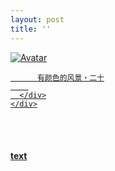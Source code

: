 ```yaml
---
layout: post
title: ''
---
```


<p class="imglist">

<div class="image-container">
  <a href="https://pic.imgdb.cn/item/5ee8888e2cb53f50feab281d.jpg"  data-fancybox="images">
    <img src="https://pic.imgdb.cn/item/5ee8888e2cb53f50feab284b.jpg" alt="Avatar" class="image" />
    <div class="overlay">
      <div class="text">
        
          有颜色的风景・二十
        
      </div>
    </div>
  </a>
</div>










<a href="https://pic.imgdb.cn/item/5ee8888e2cb53f50feab2820.jpg" data-fancybox="images"><img src="" /></a>
<a href="https://pic.imgdb.cn/item/5ee8888e2cb53f50feab2822.jpg" data-fancybox="images"><img src="" /></a>
<a href="https://pic.imgdb.cn/item/5ee8888e2cb53f50feab2825.jpg" data-fancybox="images"><img src="" /></a>
<a href="https://pic.imgdb.cn/item/5ee8888e2cb53f50feab282f.jpg" data-fancybox="images"><img src="" /></a>
<a href="https://pic.imgdb.cn/item/5ee8888e2cb53f50feab2834.jpg" data-fancybox="images"><img src="" /></a>
<a href="https://pic.imgdb.cn/item/5ee8888e2cb53f50feab2839.jpg" data-fancybox="images"><img src="" /></a>
<a href="https://pic.imgdb.cn/item/5ee8888e2cb53f50feab283d.jpg" data-fancybox="images"><img src="" /></a>
<a href="https://pic.imgdb.cn/item/5ee8888e2cb53f50feab2844.jpg" data-fancybox="images"><img src="" /></a>
<a href="https://pic.imgdb.cn/item/5ee8888e2cb53f50feab2847.jpg" data-fancybox="images"><img src="" /></a>
<a href="https://pic.imgdb.cn/item/5ee8888e2cb53f50feab284b.jpg" data-fancybox="images"><img src="" /></a>
<a href="https://pic.imgdb.cn/item/5ee8888e2cb53f50feab284e.jpg" data-fancybox="images"><img src="" /></a>
<a href="https://pic.imgdb.cn/item/5ee8888e2cb53f50feab2854.jpg" data-fancybox="images"><img src="" /></a>
<a href="https://pic.imgdb.cn/item/5ee8888e2cb53f50feab2859.jpg" data-fancybox="images"><img src="" /></a>
<a href="https://pic.imgdb.cn/item/5ee8888e2cb53f50feab2861.jpg" data-fancybox="images"><img src="" /></a>
<a href="https://pic.imgdb.cn/item/5ee8888e2cb53f50feab2864.jpg" data-fancybox="images"><img src="" /></a>
<a href="https://pic.imgdb.cn/item/5ee8888e2cb53f50feab2868.jpg" data-fancybox="images"><img src="" /></a>
<a href="https://pic.imgdb.cn/item/5ee8888e2cb53f50feab286c.jpg" data-fancybox="images"><img src="" /></a>
<a href="https://pic.imgdb.cn/item/5ee8888e2cb53f50feab286e.jpg" data-fancybox="images"><img src="" /></a>
<a href="https://pic.imgdb.cn/item/5ee8888e2cb53f50feab2870.jpg" data-fancybox="images"><img src="" /></a>
<a href="https://pic.imgdb.cn/item/5ee8888e2cb53f50feab2875.jpg" data-fancybox="images"><img src="" /></a>
<a href="https://pic.imgdb.cn/item/5ee8888e2cb53f50feab287b.jpg" data-fancybox="images"><img src="" /></a>
<a href="https://pic.imgdb.cn/item/5ee8888e2cb53f50feab287f.jpg" data-fancybox="images"><img src="" /></a>
<a href="https://pic.imgdb.cn/item/5ee8888e2cb53f50feab2884.jpg" data-fancybox="images"><img src="" /></a>
<a href="https://pic.imgdb.cn/item/5ee8888e2cb53f50feab2889.jpg" data-fancybox="images"><img src="" /></a>
<a href="https://pic.imgdb.cn/item/5ee8888e2cb53f50feab288d.jpg" data-fancybox="images"><img src="" /></a>
<a href="https://pic.imgdb.cn/item/5ee8888e2cb53f50feab2890.jpg" data-fancybox="images"><img src="" /></a>
<a href="https://pic.imgdb.cn/item/5ee8888e2cb53f50feab2894.jpg" data-fancybox="images"><img src="" /></a>
<a href="https://pic.imgdb.cn/item/5ee8888e2cb53f50feab289a.jpg" data-fancybox="images"><img src="" /></a>
<a href="https://pic.imgdb.cn/item/5ee8888e2cb53f50feab289e.jpg" data-fancybox="images"><img src="" /></a>
<a href="https://pic.imgdb.cn/item/5ee8888e2cb53f50feab28a1.jpg" data-fancybox="images"><img src="" /></a>
<a href="https://pic.imgdb.cn/item/5ee8888e2cb53f50feab28a3.jpg" data-fancybox="images"><img src="" /></a>
<a href="https://pic.imgdb.cn/item/5ee8888e2cb53f50feab28a9.jpg" data-fancybox="images"><img src="" /></a>
<a href="https://pic.imgdb.cn/item/5ee8888e2cb53f50feab28ab.jpg" data-fancybox="images"><img src="" /></a>
<a href="https://pic.imgdb.cn/item/5ee8888e2cb53f50feab28b1.jpg" data-fancybox="images"><img src="" /></a>
<a href="https://pic.imgdb.cn/item/5ee8888e2cb53f50feab28b5.jpg" data-fancybox="images"><img src="" /></a>
<a href="https://pic.imgdb.cn/item/5ee8888e2cb53f50feab28b8.jpg" data-fancybox="images"><img src="" /></a>
<a href="https://pic.imgdb.cn/item/5ee8888e2cb53f50feab28bb.jpg" data-fancybox="images"><img src="" /></a>
<a href="https://pic.imgdb.cn/item/5ee8888e2cb53f50feab28c0.jpg" data-fancybox="images"><img src="" /></a>
<a href="https://pic.imgdb.cn/item/5ee8888e2cb53f50feab28c6.jpg" data-fancybox="images"><img src="" /></a>
<a href="https://pic.imgdb.cn/item/5ee8888e2cb53f50feab28ca.jpg" data-fancybox="images"><img src="" /></a>
<a href="https://pic.imgdb.cn/item/5ee8888e2cb53f50feab28cc.jpg" data-fancybox="images"><img src="" /></a>
<a href="https://pic.imgdb.cn/item/5ee8888e2cb53f50feab28d0.jpg" data-fancybox="images"><img src="" /></a>
<a href="https://pic.imgdb.cn/item/5ee8888e2cb53f50feab28d3.jpg" data-fancybox="images"><img src="" /></a>
<a href="https://pic.imgdb.cn/item/5ee8888e2cb53f50feab28d6.jpg" data-fancybox="images"><img src="" /></a>
<a href="https://pic.imgdb.cn/item/5ee888fc2cb53f50feabc1fd.jpg" data-fancybox="images"><img src="" /></a>
<a href="https://pic.imgdb.cn/item/5ee888fc2cb53f50feabc201.jpg" data-fancybox="images"><img src="" /></a>
<a href="https://pic.imgdb.cn/item/5ee888fc2cb53f50feabc204.jpg" data-fancybox="images"><img src="" /></a>
<a href="https://pic.imgdb.cn/item/5ee888fc2cb53f50feabc209.jpg" data-fancybox="images"><img src="" /></a>
<a href="https://pic.imgdb.cn/item/5ee888fc2cb53f50feabc20d.jpg" data-fancybox="images"><img src="" /></a>
<a href="https://pic.imgdb.cn/item/5ee888fc2cb53f50feabc211.jpg" data-fancybox="images"><img src="" /></a>
<a href="https://pic.imgdb.cn/item/5ee888fc2cb53f50feabc213.jpg" data-fancybox="images"><img src="" /></a>
<a href="https://pic.imgdb.cn/item/5ee888fc2cb53f50feabc217.jpg" data-fancybox="images"><img src="" /></a>
<a href="https://pic.imgdb.cn/item/5ee888fc2cb53f50feabc21a.jpg" data-fancybox="images"><img src="" /></a>
<a href="https://pic.imgdb.cn/item/5ee888fc2cb53f50feabc21e.jpg" data-fancybox="images"><img src="" /></a>
<a href="https://pic.imgdb.cn/item/5ee888fc2cb53f50feabc224.jpg" data-fancybox="images"><img src="" /></a>
<a href="https://pic.imgdb.cn/item/5ee888fc2cb53f50feabc228.jpg" data-fancybox="images"><img src="" /></a>
<a href="https://pic.imgdb.cn/item/5ee888fc2cb53f50feabc22c.jpg" data-fancybox="images"><img src="" /></a>
<a href="https://pic.imgdb.cn/item/5ee888fc2cb53f50feabc22f.jpg" data-fancybox="images"><img src="" /></a>
<a href="https://pic.imgdb.cn/item/5ee888fc2cb53f50feabc23b.jpg" data-fancybox="images"><img src="" /></a>
<a href="https://pic.imgdb.cn/item/5ee888fc2cb53f50feabc23e.jpg" data-fancybox="images"><img src="" /></a>
<a href="https://pic.imgdb.cn/item/5ee888fc2cb53f50feabc241.jpg" data-fancybox="images"><img src="" /></a>
<a href="https://pic.imgdb.cn/item/5ee888fc2cb53f50feabc245.jpg" data-fancybox="images"><img src="" /></a>
<a href="https://pic.imgdb.cn/item/5ee888fc2cb53f50feabc249.jpg" data-fancybox="images"><img src="" /></a>
<a href="https://pic.imgdb.cn/item/5ee888fc2cb53f50feabc24e.jpg" data-fancybox="images"><img src="" /></a>
<a href="https://pic.imgdb.cn/item/5ee888fc2cb53f50feabc251.jpg" data-fancybox="images"><img src="" /></a>
<a href="https://pic.imgdb.cn/item/5ee888fc2cb53f50feabc253.jpg" data-fancybox="images"><img src="" /></a>
<a href="https://pic.imgdb.cn/item/5ee888fc2cb53f50feabc259.jpg" data-fancybox="images"><img src="" /></a>
<a href="https://pic.imgdb.cn/item/5ee888fc2cb53f50feabc25c.jpg" data-fancybox="images"><img src="" /></a>
<a href="https://pic.imgdb.cn/item/5ee888fc2cb53f50feabc261.jpg" data-fancybox="images"><img src="" /></a>
<a href="https://pic.imgdb.cn/item/5ee888fc2cb53f50feabc265.jpg" data-fancybox="images"><img src="" /></a>
<a href="https://pic.imgdb.cn/item/5ee888fc2cb53f50feabc267.jpg" data-fancybox="images"><img src="" /></a>
<a href="https://pic.imgdb.cn/item/5ee888fc2cb53f50feabc26a.jpg" data-fancybox="images"><img src="" /></a>
<a href="https://pic.imgdb.cn/item/5ee888fc2cb53f50feabc26c.jpg" data-fancybox="images"><img src="" /></a>
<a href="https://pic.imgdb.cn/item/5ee888fc2cb53f50feabc26f.jpg" data-fancybox="images"><img src="" /></a>
<a href="https://pic.imgdb.cn/item/5ee889312cb53f50feac17a9.jpg" data-fancybox="images"><img src="" /></a>
<a href="https://pic.imgdb.cn/item/5ee889312cb53f50feac17ab.jpg" data-fancybox="images"><img src="" /></a>
<a href="https://pic.imgdb.cn/item/5ee889312cb53f50feac17b1.jpg" data-fancybox="images"><img src="" /></a>
<a href="https://pic.imgdb.cn/item/5ee889312cb53f50feac17c1.jpg" data-fancybox="images"><img src="" /></a>
<a href="https://pic.imgdb.cn/item/5ee889312cb53f50feac17cc.jpg" data-fancybox="images"><img src="" /></a>
<a href="https://pic.imgdb.cn/item/5ee889312cb53f50feac17d1.jpg" data-fancybox="images"><img src="" /></a>
<a href="https://pic.imgdb.cn/item/5ee889312cb53f50feac17d6.jpg" data-fancybox="images"><img src="" /></a>
<a href="https://pic.imgdb.cn/item/5ee889312cb53f50feac17e1.jpg" data-fancybox="images"><img src="" /></a>
<a href="https://pic.imgdb.cn/item/5ee889312cb53f50feac17e3.jpg" data-fancybox="images"><img src="" /></a>
<a href="https://pic.imgdb.cn/item/5ee889312cb53f50feac17e9.jpg" data-fancybox="images"><img src="" /></a>
<a href="https://pic.imgdb.cn/item/5ee889312cb53f50feac17ef.jpg" data-fancybox="images"><img src="" /></a>
<a href="https://pic.imgdb.cn/item/5ee889312cb53f50feac17f1.jpg" data-fancybox="images"><img src="" /></a>
<a href="https://pic.imgdb.cn/item/5ee889312cb53f50feac17f8.jpg" data-fancybox="images"><img src="" /></a>
<a href="https://pic.imgdb.cn/item/5ee889312cb53f50feac1800.jpg" data-fancybox="images"><img src="" /></a>
<a href="https://pic.imgdb.cn/item/5ee889312cb53f50feac1803.jpg" data-fancybox="images"><img src="" /></a>
<a href="https://pic.imgdb.cn/item/5ee889312cb53f50feac1808.jpg" data-fancybox="images"><img src="" /></a>
<a href="https://pic.imgdb.cn/item/5ee889312cb53f50feac180b.jpg" data-fancybox="images"><img src="" /></a>
<a href="https://pic.imgdb.cn/item/5ee889312cb53f50feac1810.jpg" data-fancybox="images"><img src="" /></a>
<a href="https://pic.imgdb.cn/item/5ee889312cb53f50feac1817.jpg" data-fancybox="images"><img src="" /></a>
<a href="https://pic.imgdb.cn/item/5ee889312cb53f50feac181d.jpg" data-fancybox="images"><img src="" /></a>
<a href="https://pic.imgdb.cn/item/5ee889312cb53f50feac1821.jpg" data-fancybox="images"><img src="" /></a>
<a href="https://pic.imgdb.cn/item/5ee889312cb53f50feac1824.jpg" data-fancybox="images"><img src="" /></a>
<a href="https://pic.imgdb.cn/item/5ee889312cb53f50feac1828.jpg" data-fancybox="images"><img src="" /></a>
<a href="https://pic.imgdb.cn/item/5ee889312cb53f50feac182a.jpg" data-fancybox="images"><img src="" /></a>
<a href="https://pic.imgdb.cn/item/5ee889312cb53f50feac182f.jpg" data-fancybox="images"><img src="" /></a>
<a href="https://pic.imgdb.cn/item/5ee889312cb53f50feac1839.jpg" data-fancybox="images"><img src="" /></a>
<a href="https://pic.imgdb.cn/item/5ee889312cb53f50feac183c.jpg" data-fancybox="images"><img src="" /></a>
<a href="https://pic.imgdb.cn/item/5ee889312cb53f50feac1840.jpg" data-fancybox="images"><img src="" /></a>
<a href="https://pic.imgdb.cn/item/5ee889312cb53f50feac1843.jpg" data-fancybox="images"><img src="" /></a>
<a href="https://pic.imgdb.cn/item/5ee889312cb53f50feac1845.jpg" data-fancybox="images"><img src="" /></a>
<a href="https://pic.imgdb.cn/item/5ee889612cb53f50feac6c89.jpg" data-fancybox="images"><img src="" /></a>
<a href="https://pic.imgdb.cn/item/5ee889612cb53f50feac6c8d.jpg" data-fancybox="images"><img src="" /></a>
<a href="https://pic.imgdb.cn/item/5ee889612cb53f50feac6c94.jpg" data-fancybox="images"><img src="" /></a>
<a href="https://pic.imgdb.cn/item/5ee889612cb53f50feac6c98.jpg" data-fancybox="images"><img src="" /></a>
<a href="https://pic.imgdb.cn/item/5ee889612cb53f50feac6ca0.jpg" data-fancybox="images"><img src="" /></a>
<a href="https://pic.imgdb.cn/item/5ee889612cb53f50feac6ca8.jpg" data-fancybox="images"><img src="" /></a>
<a href="https://pic.imgdb.cn/item/5ee889612cb53f50feac6cb5.jpg" data-fancybox="images"><img src="" /></a>
<a href="https://pic.imgdb.cn/item/5ee889612cb53f50feac6cba.jpg" data-fancybox="images"><img src="" /></a>
<a href="https://pic.imgdb.cn/item/5ee889612cb53f50feac6cc0.jpg" data-fancybox="images"><img src="" /></a>
<a href="https://pic.imgdb.cn/item/5ee889612cb53f50feac6cc6.jpg" data-fancybox="images"><img src="" /></a>
<a href="https://pic.imgdb.cn/item/5ee889612cb53f50feac6cc8.jpg" data-fancybox="images"><img src="" /></a>
<a href="https://pic.imgdb.cn/item/5ee889612cb53f50feac6ccf.jpg" data-fancybox="images"><img src="" /></a>
<a href="https://pic.imgdb.cn/item/5ee889612cb53f50feac6cd4.jpg" data-fancybox="images"><img src="" /></a>
<a href="https://pic.imgdb.cn/item/5ee889612cb53f50feac6cd7.jpg" data-fancybox="images"><img src="" /></a>
<a href="https://pic.imgdb.cn/item/5ee889612cb53f50feac6cd9.jpg" data-fancybox="images"><img src="" /></a>
<a href="https://pic.imgdb.cn/item/5ee889612cb53f50feac6cfc.jpg" data-fancybox="images"><img src="" /></a>
<a href="https://pic.imgdb.cn/item/5ee889612cb53f50feac6cff.jpg" data-fancybox="images"><img src="" /></a>
<a href="https://pic.imgdb.cn/item/5ee889612cb53f50feac6d01.jpg" data-fancybox="images"><img src="" /></a>
<a href="https://pic.imgdb.cn/item/5ee889612cb53f50feac6d03.jpg" data-fancybox="images"><img src="" /></a>
<a href="https://pic.imgdb.cn/item/5ee889612cb53f50feac6d09.jpg" data-fancybox="images"><img src="" /></a>
<a href="https://pic.imgdb.cn/item/5ee889612cb53f50feac6d0c.jpg" data-fancybox="images"><img src="" /></a>
<a href="https://pic.imgdb.cn/item/5ee889612cb53f50feac6d11.jpg" data-fancybox="images"><img src="" /></a>
<a href="https://pic.imgdb.cn/item/5ee889612cb53f50feac6d13.jpg" data-fancybox="images"><img src="" /></a>
<a href="https://pic.imgdb.cn/item/5ee889612cb53f50feac6d16.jpg" data-fancybox="images"><img src="" /></a>
<a href="https://pic.imgdb.cn/item/5ee889612cb53f50feac6d18.jpg" data-fancybox="images"><img src="" /></a>
<a href="https://pic.imgdb.cn/item/5ee889612cb53f50feac6d1c.jpg" data-fancybox="images"><img src="" /></a>
<a href="https://pic.imgdb.cn/item/5ee889612cb53f50feac6d20.jpg" data-fancybox="images"><img src="" /></a>
<a href="https://pic.imgdb.cn/item/5ee889612cb53f50feac6d24.jpg" data-fancybox="images"><img src="" /></a>
<a href="https://pic.imgdb.cn/item/5ee889612cb53f50feac6d28.jpg" data-fancybox="images"><img src="" /></a>
<a href="https://pic.imgdb.cn/item/5ee889612cb53f50feac6d2a.jpg" data-fancybox="images"><img src="" /></a>
<a href="https://pic.imgdb.cn/item/5ee889852cb53f50feacafce.jpg" data-fancybox="images"><img src="" /></a>
<a href="https://pic.imgdb.cn/item/5ee889852cb53f50feacafd0.jpg" data-fancybox="images"><img src="" /></a>
<a href="https://pic.imgdb.cn/item/5ee889852cb53f50feacafd9.jpg" data-fancybox="images"><img src="" /></a>
<a href="https://pic.imgdb.cn/item/5ee889852cb53f50feacafdc.jpg" data-fancybox="images"><img src="" /></a>
<a href="https://pic.imgdb.cn/item/5ee889852cb53f50feacafe1.jpg" data-fancybox="images"><img src="" /></a>
<a href="https://pic.imgdb.cn/item/5ee889852cb53f50feacafe3.jpg" data-fancybox="images"><img src="" /></a>
<a href="https://pic.imgdb.cn/item/5ee889852cb53f50feacafe6.jpg" data-fancybox="images"><img src="" /></a>
<a href="https://pic.imgdb.cn/item/5ee889852cb53f50feacafed.jpg" data-fancybox="images"><img src="" /></a>
<a href="https://pic.imgdb.cn/item/5ee889852cb53f50feacaff2.jpg" data-fancybox="images"><img src="" /></a>
<a href="https://pic.imgdb.cn/item/5ee889852cb53f50feacaff7.jpg" data-fancybox="images"><img src="" /></a>
<a href="https://pic.imgdb.cn/item/5ee889852cb53f50feacaffb.jpg" data-fancybox="images"><img src="" /></a>
<a href="https://pic.imgdb.cn/item/5ee889852cb53f50feacaffe.jpg" data-fancybox="images"><img src="" /></a>
<a href="https://pic.imgdb.cn/item/5ee889852cb53f50feacb012.jpg" data-fancybox="images"><img src="" /></a>
<a href="https://pic.imgdb.cn/item/5ee889852cb53f50feacb017.jpg" data-fancybox="images"><img src="" /></a>

</p>


#### [text](https://cxcxcx.cx/works/0041a.html)
